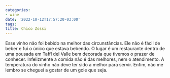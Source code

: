 ```yaml
---
categories:
- wine
date: '2022-10-12T17:57:20-03:00'
tags:
title: Chico Zossi
---
```


Esse vinho não foi bebido na melhor das circunstâncias. Ele não é fácil de beber e fui o único que estava bebendo. O lugar é um restaurante dentro de uma pousada em Taffí del Valle bem decorada que tivemos o prazer de conhecer. Infelizmente a comida não é das melhores, nem o atendimento. A temperatura do vinho não deve ter sido a melhor para servir. Enfim, não me lembro se cheguei a gostar de um gole que seja.
